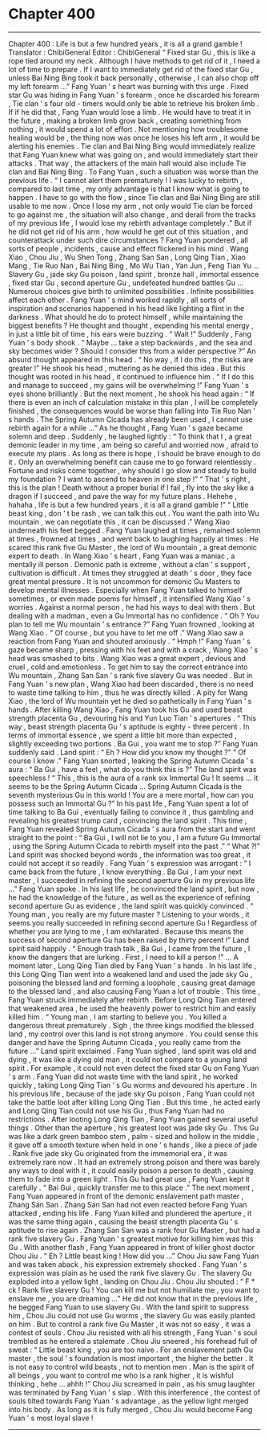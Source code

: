 
# Chapter 400


---

Chapter 400 : Life is but a few hundred years , it is all a grand gamble !
Translator :
ChibiGeneral
Editor :
ChibiGeneral
“ Fixed star Gu , this is like a rope tied around my neck . Although I have methods to get rid of it , I need a lot of time to prepare . If I want to immediately get rid of the fixed star Gu , unless Bai Ning Bing took it back personally , otherwise , I can also chop off my left forearm …” Fang Yuan ’ s heart was burning with this urge .
Fixed star Gu was hiding in Fang Yuan ’ s forearm , once he discarded his forearm , Tie clan ’ s four old - timers would only be able to retrieve his broken limb .
If if he did that , Fang Yuan would lose a limb .
He would have to treat it in the future , making a broken limb grow back , creating something from nothing , it would spend a lot of effort .
Not mentioning how troublesome healing would be , the thing now was once he loses his left arm , it would be alerting his enemies . Tie clan and Bai Ning Bing would immediately realize that Fang Yuan knew what was going on , and would immediately start their attacks .
That way , the attackers of the main hall would also include Tie clan and Bai Ning Bing .
To Fang Yuan , such a situation was worse than the previous life .
“ I cannot alert them prematurely ! I was lucky to rebirth , compared to last time , my only advantage is that I know what is going to happen . I have to go with the flow , since Tie clan and Bai Ning Bing are still usable to me now . Once I lose my arm , not only would Tie clan be forced to go against me , the situation will also change , and derail from the tracks of my previous life , I would lose my rebirth advantage completely .”
But if he did not get rid of his arm , how would he get out of this situation , and counterattack under such dire circumstances ?
Fang Yuan pondered , all sorts of people , incidents , cause and effect flickered in his mind .
Wang Xiao , Chou Jiu , Wu Shen Tong , Zhang San San , Long Qing Tian , Xiao Mang , Tie Ruo Nan , Bai Ning Bing , Mo Wu Tian , Yan Jun , Feng Tian Yu …
Slavery Gu , jade sky Gu poison , land spirit , bronze hall , immortal essence , fixed star Gu , second aperture Gu , undefeated hundred battles Gu …
Numerous choices give birth to unlimited possibilities . Infinite possibilities affect each other .
Fang Yuan ’ s mind worked rapidly , all sorts of inspiration and scenarios happened in his head like lighting a flint in the darkness .
What should he do to protect himself , while maintaining the biggest benefits ?
He thought and thought , expending his mental energy , in just a little bit of time , his ears were buzzing .
“ Wait !” Suddenly , Fang Yuan ’ s body shook .
“ Maybe …
take a step backwards , and the sea and sky becomes wider
? Should I consider this from a wider perspective ?” An absurd thought appeared in this head .
“ No way , if I do this , the risks are greater !” He shook his head , muttering as he denied this idea .
But this thought was rooted in his head , it continued to influence him .
“ If I do this and manage to succeed , my gains will be overwhelming !” Fang Yuan ’ s eyes shone brilliantly .
But the next moment , he shook his head again : “ If there is even an inch of calculation mistake in this plan , I will be completely finished , the consequences would be worse than falling into Tie Ruo Nan ’ s hands . The Spring Autumn Cicada has already been used , I cannot use rebirth again for a while …”
As he thought , Fang Yuan ’ s gaze became solemn and deep .
Suddenly , he laughed lightly : “ To think that I , a great demonic leader in my time , am being so careful and worried now , afraid to execute my plans . As long as there is hope , I should be brave enough to do it . Only an overwhelming benefit can cause me to go forward relentlessly . Fortune and risks come together , why should I go slow and steady to build my foundation ? I want to ascend to heaven in one step !”
“ That ’ s right , this is the plan ! Death without a proper burial if I fail , fly into the sky like a dragon if I succeed , and pave the way for my future plans . Hehehe , hahaha , life is but a few hundred years , it is all a grand gamble !”
“ Little beast king , don ’ t be rash , we can talk this out . You want the path into Wu mountain , we can negotiate this , it can be discussed .” Wang Xiao underneath his feet begged .
Fang Yuan laughed at times , remained solemn at times , frowned at times , and went back to laughing happily at times . He scared this rank five Gu Master , the lord of Wu mountain , a great demonic expert to death .
In Wang Xiao ’ s heart , Fang Yuan was a maniac , a mentally ill person .
Demonic path is extreme , without a clan ’ s support , cultivation is difficult . At times they struggled at death ’ s door , they face great mental pressure . It is not uncommon for demonic Gu Masters to develop mental illnesses .
Especially when Fang Yuan talked to himself sometimes , or even made poems for himself , it intensified Wang Xiao ’ s worries .
Against a normal person , he had his ways to deal with them . But dealing with a madman , even a Gu Immortal has no confidence .
“ Oh ? You plan to tell me Wu mountain ’ s entrance ?” Fang Yuan frowned , looking at Wang Xiao .
“ Of course , but you have to let me off .” Wang Xiao saw a reaction from Fang Yuan and shouted anxiously .
“ Hmph !” Fang Yuan ’ s gaze became sharp , pressing with his feet and with a crack , Wang Xiao ’ s head was smashed to bits .
Wang Xiao was a great expert , devious and cruel , cold and emotionless . To get him to say the correct entrance into Wu mountain , Zhang San San ’ s rank five slavery Gu was needed .
But in Fang Yuan ’ s new plan , Wang Xiao had been discarded , there is no need to waste time talking to him , thus he was directly killed .
A pity for Wang Xiao , the lord of Wu mountain yet he died so pathetically in Fang Yuan ’ s hands .
After killing Wang Xiao , Fang Yuan took his Gu and used beast strength placenta Gu , devouring his and Yun Luo Tian ’ s apertures .
“ This way , beast strength placenta Gu ’ s aptitude is eighty - three percent . In terms of immortal essence , we spent a little bit more than expected , slightly exceeding two portions . Ba Gui , you want me to stop ?” Fang Yuan suddenly said .
Land spirit : “ Eh ? How did you know my thought ?”
“ Of course I know .” Fang Yuan snorted , leaking the Spring Autumn Cicada ’ s aura : “ Ba Gui , have a feel , what do you think this is ?”
The land spirit was speechless !
“ This , this is the aura of a rank six Immortal Gu ! It seems … it seems to be the Spring Autumn Cicada … Spring Autumn Cicada is the seventh mysterious Gu in this world ! You are a mere mortal , how can you possess such an Immortal Gu ?”
In his past life , Fang Yuan spent a lot of time talking to Ba Gui , eventually failing to convince it , thus gambling and revealing his greatest trump card , convincing the land spirit .
This time , Fang Yuan revealed Spring Autumn Cicada ’ s aura from the start and went straight to the point : “ Ba Gui , I will not lie to you , I am a future Gu Immortal , using the Spring Autumn Cicada to rebirth myself into the past .”
“ What ?!” Land spirit was shocked beyond words , the information was too great , it could not accept it so readily .
Fang Yuan ’ s expression was arrogant : “ I came back from the future , I know everything . Ba Gui , I am your next master , I succeeded in refining the second aperture Gu in my previous life …”
Fang Yuan spoke .
In his last life , he convinced the land spirit , but now , he had the knowledge of the future , as well as the experience of refining second aperture Gu as evidence , the land spirit was quickly convinced .
“ Young man , you really are my future master ? Listening to your words , it seems you really succeeded in refining second aperture Gu ! Regardless of whether you are lying to me , I am exhilarated . Because this means the success of second aperture Gu has been raised by thirty percent !” Land spirit said happily .
“ Enough trash talk , Ba Gui , I came from the future , I know the dangers that are lurking . First , I need to kill a person !”
…
A moment later , Long Qing Tian died by Fang Yuan ’ s hands .
In his last life , this Long Qing Tian went into a weakened land and used the jade sky Gu , poisoning the blessed land and forming a loophole , causing great damage to the blessed land , and also causing Fang Yuan a lot of trouble .
This time , Fang Yuan struck immediately after rebirth . Before Long Qing Tian entered that weakened area , he used the heavenly power to restrict him and easily killed him .
“ Young man , I am starting to believe you . You killed a dangerous threat prematurely . Sigh , the three kings modified the blessed land , my control over this land is not strong anymore . You could sense this danger and have the Spring Autumn Cicada , you really came from the future …” Land spirit exclaimed .
Fang Yuan sighed , land spirit was old and dying , it was like a dying old man , it could not compare to a young land spirit .
For example , it could not even detect the fixed star Gu on Fang Yuan ’ s arm .
Fang Yuan did not waste time with the land spirit , he worked quickly , taking Long Qing Tian ’ s Gu worms and devoured his aperture .
In his previous life , because of the jade sky Gu poison , Fang Yuan could not take the battle loot after killing Long Qing Tian . But this time , he acted early and Long Qing Tian could not use his Gu , thus Fang Yuan had no restrictions .
After looting Long Qing Tian , Fang Yuan gained several useful things .
Other than the aperture , his greatest loot was jade sky Gu .
This Gu was like a dark green bamboo stem , palm - sized and hollow in the middle , it gave off a smooth texture when held in one ’ s hands , like a piece of jade .
Rank five jade sky Gu originated from the immemorial era , it was extremely rare now . It had an extremely strong poison and there was barely any ways to deal with it , it could easily poison a person to death , causing them to fade into a green light .
This Gu had great use , Fang Yuan kept it carefully .
“ Bai Gui , quickly transfer me to this place .”
The next moment , Fang Yuan appeared in front of the demonic enslavement path master , Zhang San San .
Zhang San San had not even reacted before Fang Yuan attacked , ending his life .
Fang Yuan killed and plundered the aperture , it was the same thing again , causing the beast strength placenta Gu ’ s aptitude to rise again .
Zhang San San was a rank four Gu Master , but had a rank five slavery Gu . Fang Yuan ’ s greatest motive for killing him was this Gu .
With another flash , Fang Yuan appeared in front of killer ghost doctor Chou Jiu .
“ Eh ? Little beast king ! How did you …” Chou Jiu saw Fang Yuan and was taken aback , his expression extremely shocked .
Fang Yuan ’ s expression was plain as he used the rank five slavery Gu .
The slavery Gu exploded into a yellow light , landing on Chou Jiu .
Chou Jiu shouted : “ F * ck ! Rank five slavery Gu !
You can kill me but not humiliate me
, you want to enslave me , you are dreaming …”
He did not know that in the previous life , he begged Fang Yuan to use slavery Gu .
With the land spirit to suppress him , Chou Jiu could not use Gu worms , the slavery Gu was easily planted on him .
But to control a rank five Gu Master , it was not so easy , it was a contest of souls .
Chou Jiu resisted with all his strength , Fang Yuan ’ s soul trembled as he entered a stalemate .
Chou Jiu sneered , his forehead full of sweat : “ Little beast king , you are too naive . For an enslavement path Gu master , the soul ’ s foundation is most important , the higher the better . It is not easy to control wild beasts , not to mention men . Man is the spirit of all beings , you want to control me who is a rank higher , it is wishful thinking , hehe … ahhh !”
Chou Jiu screamed in pain , as his smug laughter was terminated by Fang Yuan ’ s slap .
With this interference , the contest of souls tilted towards Fang Yuan ’ s advantage , as the yellow light merged into his body .
As long as it is fully merged , Chou Jiu would become Fang Yuan ’ s most loyal slave !

---

